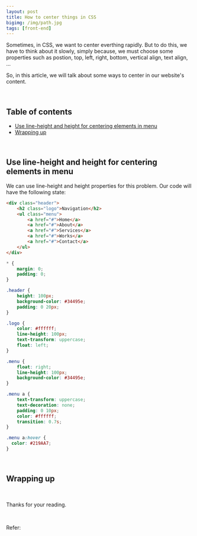 ```yaml
---
layout: post
title: How to center things in CSS
bigimg: /img/path.jpg
tags: [front-end]
---
```


Sometimes, in CSS, we want to center everthing rapidly. But to do this, we have to think about it slowly, simply because, we must choose some properties such as postion, top, left, right, bottom, vertical align, text align, ...

So, in this article, we will talk about some ways to center in our website's content.

<br>

## Table of contents
- [Use line-height and height for centering elements in menu](#use-line-height-and-height-for-centering-elements-in-menu)
- [Wrapping up](#wrapping-up)


<br>

## Use line-height and height for centering elements in menu
We can use line-height and height properties for this problem. Our code will have the following state:

```html 
<div class="header">
    <h2 class="logo">Navigation</h2>
    <ul class="menu">
        <a href="#">Home</a>
        <a href="#">About</a>
        <a href="#">Services</a>
        <a href="#">Works</a>
        <a href="#">Contact</a>
    </ul>
</div>
```


```css
* {
    margin: 0;
    padding: 0; 
}

.header {
    height: 100px;
    background-color: #34495e;
    padding: 0 20px;
}

.logo {
    color: #ffffff;
    line-height: 100px;
    text-transform: uppercase;
    float: left;
}

.menu {
    float: right;
    line-height: 100px;
    background-color: #34495e;    
}

.menu a {
    text-transform: uppercase;
    text-decoration: none;
    padding: 0 10px;
    color: #ffffff;
    transition: 0.7s;
}

.menu a:hover {
  color: #219AA7;
}
```

<br>

## Wrapping up



<br>

Thanks for your reading.

<br>

Refer:

